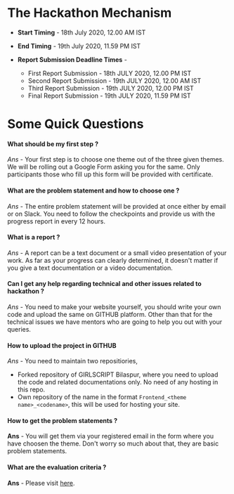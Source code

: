 # The Hackathon Mechanism

* **Start Timing** - 18th July 2020, 12.00 AM IST
* **End Timing** - 19th July 2020, 11.59 PM IST
* **Report Submission Deadline Times** - 

    * First Report Submission - 18th JULY 2020, 12.00 PM IST
    * Second Report Submission - 19th JULY 2020, 12.00 AM IST
    * Third Report Submission - 19th JULY 2020, 12.00 PM IST
    * Final Report Submission - 19th JULY 2020, 11.59 PM IST
    
# Some Quick Questions

#### What should be my first step ?

*Ans* - Your first step is to choose one theme out of the three given themes. We will be rolling out a Google Form asking you for the same. Only participants those who fill up this 
form will be provided with certificate.
  
#### What are the problem statement and how to choose one ?

*Ans* - The entire problem statement will be provided at once either by email or on Slack. You need to follow the checkpoints and provide us with the progress report in every 12 hours.

#### What is a report ?

*Ans* - A report can be a text document or a small video presentation of your work. As far as your progress can clearly determined, it doesn't matter if you give a text documentation or 
a video documentation.

#### Can I get any help regarding technical and other issues related to hackathon ?

*Ans* - You need to make your website yourself, you should write your own code and upload the same on GITHUB platform. Other than that for the technical issues we have mentors who
are going to help you out with your queries.

#### How to upload the project in GITHUB

*Ans* - You need to maintain two repositiories,

  * Forked repository of GIRLSCRIPT Bilaspur, where you need to upload the code and related documentations only. No need of any hosting in this repo.
  * Own repository of the name in the format ```Frontend_<theme name>_<codename>```, this will be used for hosting your site.
  
#### How to get the problem statements ?

**Ans** - You will get them via your registered email in the form where you have choosen the theme. Don't worry so much about that, they are basic problem statements.
  
#### What are the evaluation criteria ?

**Ans** - Please visit [here](https://github.com/Girlscript-Chapter-Bilaspur/Front-End-Hackathon-Resources/blob/master/README.md).
  

  
  
  
  
  
  
  
  
  
  
  
